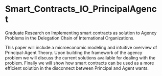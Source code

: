 # Smart_Contracts_IO_PrincipalAgenct
Graduate Research on Implementing smart contracts as solution to Agency Problems in the Delegation Chain of International Organizations.

This paper will include a microeconomic modeling and intuitive overview of Principal-Agent Theory.  Upon building the framework of the agency problem we will discuss the current solutions available for dealing with the problem. Finally we will show how smart contracts can be used as a more efficient solution in the disconnect between Principal and Agent wants.   
